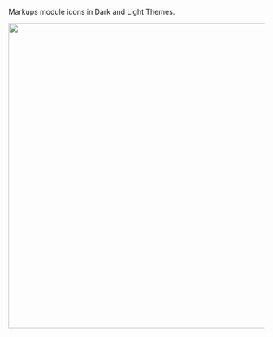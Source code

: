 
Markups module icons in Dark and Light Themes.

<img src="https://github.com/user-attachments/assets/74f8bb0e-d98a-4d5f-ad8a-0f8f3e19c916" width="600">
